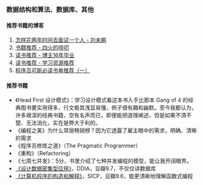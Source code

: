 ### 数据结构和算法、数据库、其他

#### 推荐书籍的博客
1. [怎样花两年时间去面试一个人 - 刘未鹏](http://mindhacks.cn/2011/11/04/how-to-interview-a-person-for-two-years/)
1. [书籍推荐 - 四火的唠叨](https://www.raychase.net/resources)
1. [读书推荐 - 博主16年毕业](https://zhenbianshu.github.io/book_list.html)
1. [读书推荐 - 学习资源推荐](https://hanfeng.ink/books/)
1. [程序员可能必读书单推荐（一）](https://draveness.me/books-1/)

#### 推荐书籍
* 《Head First 设计模式》：学习设计模式看这本书入手比那本 Gang of 4 的经典图书要实用得多，行文极其浅显易懂，例子很有趣和幽默。至今我都认为，许多艰深的经典书籍，空有名声而已，即便能把道理阐述，但是如果不清不楚、无法消化，实在是弊大于利的。
* 《编程之美》为什么常居畅销榜？因为它透露了雇主眼中的需求，明确、清晰的需求
* 《程序员修炼之道》（The Pragmatic Programmer）
* 《重构》（Refactoring）
* 《七周七并发》：5分，书里介绍了七种并发编程的模型，能让我开阔眼界。
* [《设计数据密集型应用》](https://book.douban.com/subject/30329536/)，DDIA，豆瓣9.7，不仅仅讲数据库
* [《计算机程序的构造和解释》](https://book.douban.com/subject/34464721/)，SICP，豆瓣9.6，能更清晰地理解函数式编程
